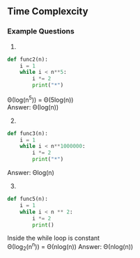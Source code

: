 ## Time Complexcity 

### Example Questions

1)
```python
def func2(n):
    i = 1
    while i < n**5:
        i *= 2
        print("*")
```
      
      
Θ(log(n<sup>5</sup>)) = Θ(5log(n))   
Answer: Θ(log(n))
    
     
     
     
     
2)
```python
def func3(n):
    i = 1
    while i < n**1000000:
        i *= 2
        print("*")
```
    
     
Answer: &Theta;log(n)
     
     
     
     
     
3)
```python
def func5(n):
    i = 1
    while i < n ** 2:
        i *= 2
        print()
```
   
   
Inside the while loop is constant   
&Theta;(log<sub>2</sub>(n<sup>n</sup>)) = &Theta;(nlog(n))
Answer: &Theta;(nlog(n))
